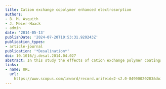 ```yaml
---
title: Cation exchange copolymer enhanced electrosorption
authors:
- B. M. Asquith
- J. Meier-Haack
- admin
date: '2014-05-13'
publishDate: '2024-07-20T10:53:31.920243Z'
publication_types:
- article-journal
publication: '*Desalination*'
doi: 10.1016/j.desal.2014.04.027
abstract: In this study the effects of cation exchange polymer coatings on activated carbon electrodes for capacitive deionization (CDI) were investigated. Electrodes were fabricated from activated carbon, graphite and PVDF, then coated with sulfonated poly(arylene ether sulfone) random copolymers. Additional resistance was created by the coating layer, however compared with the uncoated electrodes the coatings did not significantly affect the rate of charge build up. Electrochemical impedance spectroscopy (EIS) results indicated that both capacitance and charging resistance are influenced by polymer conductivity, water uptake and the thickness of the coating layer. The results also indicated that in addition to functioning as a superficial charge barrier, copolymer that penetrates into the carbon substrate might offset the loss in capacitance caused by PVDF binder pore blockage.
links:
- name: URL
  url: 
    https://www.scopus.com/inward/record.uri?eid=2-s2.0-84900020203&doi=10.1016%2fj.desal.2014.04.027&partnerID=40&md5=cb4a882127c6aa9bea319f6757e6d5de
---
```

